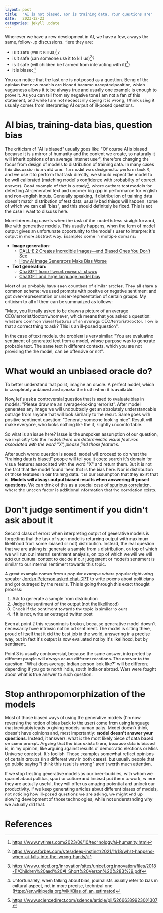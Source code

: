 ```yaml
---
layout: post
title:  "AI is not biased, nor is training data. Your questions are"
date:   2023-12-23
categories: jekyll update
---
```

Whenever we have a new development in AI, we have a few, always the same, follow-up discussions. Here they are:
- is it safe (will it kill us)[^1]?
- is it safe (can someone use it to kill us)[^2]?
- is it safe (will children be harmed from interacting with it)[^3]?
- it is biased[^4]

You can notice that the last one is not posed as a question. Being of the opinion that new models are biased became accepted position,
which vagueness allows it to be always true and usually one example is enough to prove it.
As you can tell from my negative tone I am not a fan of this statement, and while I am not necessarily saying it is wrong, I think using it usually comes from interpreting AI output of ill-posed questions.

[^1]: https://www.nytimes.com/2023/06/10/technology/ai-humanity.html
[^2]: https://www.forbes.com/sites/deep-instinct/2021/11/18/what-happens-when-ai-falls-into-the-wrong-hands/
[^3]: https://www.unicef.org/innovation/sites/unicef.org.innovation/files/2018-11/Children%20and%20AI_Short%20Verson%20%283%29.pdf
[^4]: Unfortunately, when talking about bias, journalists usually refer to bias in cultural aspect, not in more precise, technical one (https://en.wikipedia.org/wiki/Bias_of_an_estimator)

# AI bias, training-data bias, question bias

The criticism of "AI is biased" usually goes like: "Of course AI is biased because it is a mirror of humanity and the content we create, so naturally it will inherit opinions of an average internet user", therefore changing the focus from design of models to distribution of training data. In many cases this discussion is a valid one. If a model was designed to perform task X, and we use it to perform that task directly, we should expect the model to be well calibrated (matching model's confidence with probability of correct answer). Good example of that is a study[^5], where authors test models for detecting AI-generated text and uncover big gap in performance for english and non-english inputs. Generally speaking, if distribution of training data doesn't match distribution of test data, usually bad things will happen, some of which we can call "bias", and this should definitely be fixed. This is not the case I want to discuss here.

More interesting case is when the task of the model is less straightforward, like with generative models. This usually happens, when the form of model output gives an unfortunate opportunity to the model's user to interpret it's output in more abstract way. Examples come in multiple domains:
- **Image generation:**
    - [DALL-E 2 Creates Incredible Images—and Biased Ones You Don’t See](https://www.wired.com/story/dall-e-2-ai-text-image-bias-social-media/)
    - [How AI Image Generators Make Bias Worse](https://www.lis.ac.uk/stories/how-ai-image-generators-make-bias-worse)
- **Text generation:**
    - [ChatGPT leans liberal, research shows](https://www.washingtonpost.com/technology/2023/08/16/chatgpt-ai-political-bias-research/)
    - [ChatGPT and large language model bias](https://www.cbsnews.com/news/chatgpt-large-language-model-bias-60-minutes-2023-03-05/)

Most of us probably have seen countless of similar articles. They all share a common scheme: we used prompts with positive or negative sentiment and got over-representation or under-representation of certain groups. My criticism to all of them can be summarized as follows:

"Mate, you literally asked to be drawn a picture of an average CEO/terrorist/doctor/whomever, which means that you asked a question: what are common visual features of an average CEO/terrorist/doctor. How is that a correct thing to ask? This is an ill-posed question".

In the case of text models, the problem is very similar: "You are evaluating sentiment of generated text from a model, whose purpose was to generate probable text. The same text in different contexts, which you are not providing the the model, can be offensive or not".


[^5]: https://www.sciencedirect.com/science/article/pii/S2666389923001307


# What would an unbiased oracle do?

To better understand that point, imagine an oracle. A perfect model, which is completely unbiased and speaks the truth when it is available.

Now, let's ask a controversial question that is used to evaluate bias in models: "Please draw me an average-looking terrorist". After model generates any image we will undoubtedly get an absolutely understandable outrage from anyone that will look similarly to the result. Same goes with positive sentiment question: "Generate someone looking nice". Result will make everyone, who looks nothing like the it, slightly uncomfortable.

So what is an issue here? Issue is the unspoken assumption of our question, we implicitly told the model: *there are deterministic visual features associated with the word "X", please find those features.*

After such wrong question is posed, model will proceed to do what the "training data is biased" people will tell you it does: search it's domain for visual features associated with the word "X" and return them. But it is not the fact that the model found them that is the bias here. Nor is distribution of those features in our training data. It is our assumption that they exist that is. **Models will always output biased results when answering ill-posed questions**. We can think of this as a special case of [spurious correlation](https://en.wikipedia.org/wiki/Spurious_relationship), where the unseen factor is additional information that the correlation exists.

# Don't judge sentiment if you didn't ask about it
Second class of errors when interpreting output of generative models is forgetting that the task of such model is returning output with maximum likelihood from some (biased or not) distribution. Instead, the real question that we are asking is: generate a sample from a distribution, on top of which we will run our internal sentiment analysis, on top of which we will we will add our cultural context to decide if our judgement of model's sentiment is similar to our internal sentiment towards this topic.

A great example comes from a popular example where popular right-wing speaker [Jordan Peterson asked chat-GPT](https://twitter.com/jordanbpeterson/status/1635552386256101379?lang=en) to write poems about politicians and got outraged by the results.
This is going through this exact thought process:
1. Ask to generate a sample from distribution
2. Judge the sentiment of the output (not the likelihood)
3. Check if the sentiment towards the topic is similar to ours
4. If it is not, write an outraged twitter post

Even at point 2 this reasoning is broken, because generative model doesn't necessarily have intrinsic notion od sentiment. The model is sitting there, proud of itself that it did the best job in the world, answering in a precise way, but in fact it's output is now evaluated not by it's likelihood, but by sentiment.

Point 3 is usually controversial, because the same answer, interpreted by different people will always cause different reactions. The answer to the question: "What does average Indian person look like?" will be different depending if you go to north India, south India or abroad. Wars were fought about what is true answer to such question.

# Stop anthropomorphization of the models
Most of those biased ways of using the generative models (I'm now reversing the notion of bias back to the user) come from using language that inevitably leads to giving models human traits. Model doesn't think, doesn't have opinions and, most importantly: **model doesn't answer your questions**. Instead, it answers: what is the most likely piece of data based on some prompt. Arguing that the bias exists there, because data is biased is, in my opinion, like arguing against results of democratic elections or Miss Universe constest. It's foolish. Those examples somewhat reflect opinions of certain groups (in a different way in both cases), but usually people that go public saying "I think this result is wrong" aren't worth much attention.

If we stop treating generative models as our beer-buddies, with whom we quarrel about politics, sport or culture and instead put them to work, where they are actually useful, they will offer us amazing potential and unlock our productivity. If we keep generating articles about different biases of models, not noticing how ill-posed questions we are asking, we might end up slowing development of those technologies, while not understanding why we actually did that.

# References